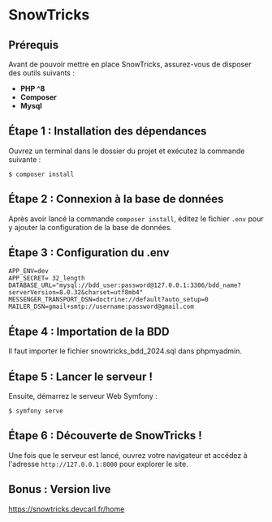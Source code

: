 # SnowTricks

## Prérequis
Avant de pouvoir mettre en place SnowTricks, assurez-vous de disposer des outils suivants :

- **PHP ^8**
- **Composer**
- **Mysql**

## Étape 1 : Installation des dépendances
Ouvrez un terminal dans le dossier du projet et exécutez la commande suivante :

```
$ composer install
```

## Étape 2 : Connexion à la base de données
Après avoir lancé la commande `composer install`, éditez le fichier `.env` pour y ajouter la configuration de la base de données.

## Étape 3 : Configuration du .env 
```
APP_ENV=dev
APP_SECRET= 32_length
DATABASE_URL="mysql://bdd_user:password@127.0.0.1:3306/bdd_name?serverVersion=8.0.32&charset=utf8mb4"
MESSENGER_TRANSPORT_DSN=doctrine://default?auto_setup=0
MAILER_DSN=gmail+smtp://username:password@gmail.com

```
## Étape 4 : Importation de la BDD

Il faut importer le fichier snowtricks_bdd_2024.sql dans phpmyadmin.

## Étape 5 : Lancer le serveur !
Ensuite, démarrez le serveur Web Symfony :
```
$ symfony serve
```

## Étape 6 : Découverte de SnowTricks !
Une fois que le serveur est lancé, ouvrez votre navigateur et accédez à l'adresse `http://127.0.0.1:8000` pour explorer le site.

## Bonus : Version live

https://snowtricks.devcarl.fr/home
